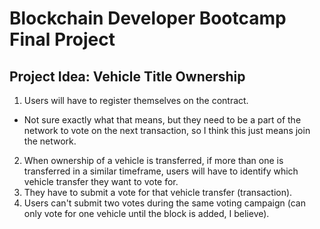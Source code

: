 # Blockchain Developer Bootcamp Final Project
## Project Idea: Vehicle Title Ownership
1. Users will have to register themselves on the contract.
  * Not sure exactly what that means, but they need to be a part of the network to vote on the next transaction, so I think this just means join the network.
2. When ownership of a vehicle is transferred, if more than one is transferred in a similar timeframe, users will have to identify which vehicle transfer they want to vote for.
3. They have to submit a vote for that vehicle transfer (transaction).
4. Users can't submit two votes during the same voting campaign (can only vote for one vehicle until the block is added, I believe).
